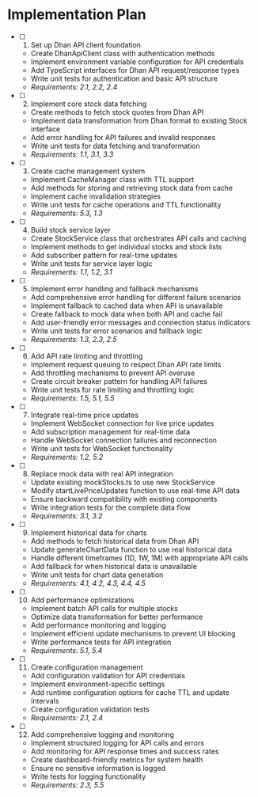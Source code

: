 # Implementation Plan

- [ ] 1. Set up Dhan API client foundation
  - Create DhanApiClient class with authentication methods
  - Implement environment variable configuration for API credentials
  - Add TypeScript interfaces for Dhan API request/response types
  - Write unit tests for authentication and basic API structure
  - _Requirements: 2.1, 2.2, 2.4_

- [ ] 2. Implement core stock data fetching
  - Create methods to fetch stock quotes from Dhan API
  - Implement data transformation from Dhan format to existing Stock interface
  - Add error handling for API failures and invalid responses
  - Write unit tests for data fetching and transformation
  - _Requirements: 1.1, 3.1, 3.3_

- [ ] 3. Create cache management system
  - Implement CacheManager class with TTL support
  - Add methods for storing and retrieving stock data from cache
  - Implement cache invalidation strategies
  - Write unit tests for cache operations and TTL functionality
  - _Requirements: 5.3, 1.3_

- [ ] 4. Build stock service layer
  - Create StockService class that orchestrates API calls and caching
  - Implement methods to get individual stocks and stock lists
  - Add subscriber pattern for real-time updates
  - Write unit tests for service layer logic
  - _Requirements: 1.1, 1.2, 3.1_

- [ ] 5. Implement error handling and fallback mechanisms
  - Add comprehensive error handling for different failure scenarios
  - Implement fallback to cached data when API is unavailable
  - Create fallback to mock data when both API and cache fail
  - Add user-friendly error messages and connection status indicators
  - Write unit tests for error scenarios and fallback logic
  - _Requirements: 1.3, 2.3, 2.5_

- [ ] 6. Add API rate limiting and throttling
  - Implement request queuing to respect Dhan API rate limits
  - Add throttling mechanisms to prevent API overuse
  - Create circuit breaker pattern for handling API failures
  - Write unit tests for rate limiting and throttling logic
  - _Requirements: 1.5, 5.1, 5.5_

- [ ] 7. Integrate real-time price updates
  - Implement WebSocket connection for live price updates
  - Add subscription management for real-time data
  - Handle WebSocket connection failures and reconnection
  - Write unit tests for WebSocket functionality
  - _Requirements: 1.2, 5.2_

- [ ] 8. Replace mock data with real API integration
  - Update existing mockStocks.ts to use new StockService
  - Modify startLivePriceUpdates function to use real-time API data
  - Ensure backward compatibility with existing components
  - Write integration tests for the complete data flow
  - _Requirements: 3.1, 3.2_

- [ ] 9. Implement historical data for charts
  - Add methods to fetch historical data from Dhan API
  - Update generateChartData function to use real historical data
  - Handle different timeframes (1D, 1W, 1M) with appropriate API calls
  - Add fallback for when historical data is unavailable
  - Write unit tests for chart data generation
  - _Requirements: 4.1, 4.2, 4.3, 4.4, 4.5_

- [ ] 10. Add performance optimizations
  - Implement batch API calls for multiple stocks
  - Optimize data transformation for better performance
  - Add performance monitoring and logging
  - Implement efficient update mechanisms to prevent UI blocking
  - Write performance tests for API integration
  - _Requirements: 5.1, 5.4_

- [ ] 11. Create configuration management
  - Add configuration validation for API credentials
  - Implement environment-specific settings
  - Add runtime configuration options for cache TTL and update intervals
  - Create configuration validation tests
  - _Requirements: 2.1, 2.4_

- [ ] 12. Add comprehensive logging and monitoring
  - Implement structured logging for API calls and errors
  - Add monitoring for API response times and success rates
  - Create dashboard-friendly metrics for system health
  - Ensure no sensitive information is logged
  - Write tests for logging functionality
  - _Requirements: 2.3, 5.5_